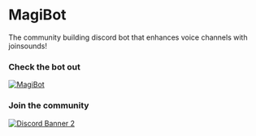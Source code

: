 # MagiBot 
The community building discord bot that enhances voice channels with joinsounds!

### Check the bot out
[![MagiBot](https://bots.ondiscord.xyz/bots/384820232583249921/embed?theme=dark&showGuilds=true)](https://bots.ondiscord.xyz/bots/384820232583249921)
### Join the community
[![Discord Banner 2](https://discordapp.com/api/guilds/380669498014957569/widget.png?style=banner2)](https://discord.gg/2Evcf4T)


